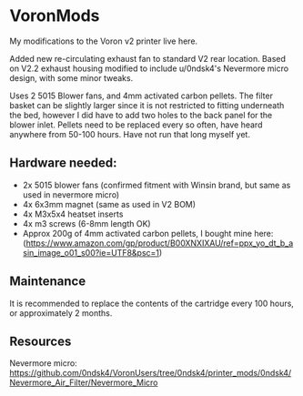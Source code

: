 # VoronMods
My modifications to the Voron v2 printer live here. 

Added new re-circulating exhaust fan to standard V2 rear location. Based on V2.2 exhaust housing modified to include u/0ndsk4's Nevermore micro design, with some minor tweaks.

Uses 2 5015 Blower fans, and 4mm activated carbon pellets. The filter basket can be slightly larger since it is not restricted to fitting underneath the bed,
however I did have to add two holes to the back panel for the blower inlet. Pellets need to be replaced every so often, have heard anywhere from 50-100 hours. Have not run that long myself yet.

## Hardware needed:
- 2x 5015 blower fans (confirmed fitment with Winsin brand, but same as used in nevermore micro)
- 4x 6x3mm magnet (same as used in V2 BOM)
- 4x M3x5x4 heatset inserts
- 4x m3 screws (6-8mm length OK)
- Approx 200g of 4mm activated carbon pellets, I bought mine here:
(https://www.amazon.com/gp/product/B00XNXIXAU/ref=ppx_yo_dt_b_asin_image_o01_s00?ie=UTF8&psc=1)


## Maintenance
It is recommended to replace the contents of the cartridge every 100 hours, or approximately 2 months.

## Resources
Nevermore micro:
https://github.com/0ndsk4/VoronUsers/tree/0ndsk4/printer_mods/0ndsk4/Nevermore_Air_Filter/Nevermore_Micro
